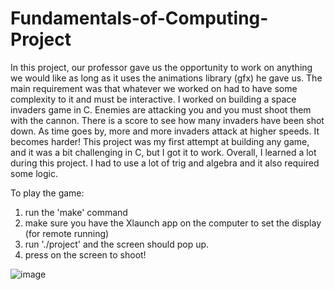 # Fundamentals-of-Computing-Project

In this project, our professor gave us the opportunity to work on anything we would like as long as it uses the animations library (gfx) he gave us.
The main requirement was that whatever we worked on had to have some complexity to it and must be interactive.
I worked on building a space invaders game in C. Enemies are attacking you and you must shoot them with the cannon. There is a score to see how many invaders have been
shot down. As time goes by, more and more invaders attack at higher speeds. It becomes harder!
This project was my first attempt at building any game, and it was a bit challenging in C, but I got it to work. Overall, I learned a lot during this project.
I had to use a lot of trig and algebra and it also required some logic.

To play the game:
1) run the 'make' command
2) make sure you have the Xlaunch app on the computer to set the display (for remote running)
3) run './project' and the screen should pop up.
4) press on the screen to shoot!

![image](https://user-images.githubusercontent.com/84485659/177072923-fe641471-8160-49c2-b25f-2bce685cdabf.png)


